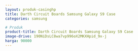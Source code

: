 ```yaml
---
layout: produk-casinghp
title: Darth Circuit Boards Samsung Galaxy S9 Case
categories: samsung

# Produk
product-title: Darth Circuit Boards Samsung Galaxy S9 Case
image-drive: 190NiDsLC8wa7vp996oX2MKXHpid_9x-j
harga: 90000
---
```

